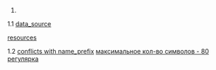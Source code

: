 1.
1.1
[data_source](https://github.com/hashicorp/terraform-provider-aws/blob/12105eb6c5366573d2200d614e28ec3c65e60a97/internal/provider/provider.go#L425)

[resources](https://github.com/hashicorp/terraform-provider-aws/blob/12105eb6c5366573d2200d614e28ec3c65e60a97/internal/provider/provider.go#L916)

1.2 [conflicts with name_prefix](https://github.com/hashicorp/terraform-provider-aws/blob/632cff7679cb6e1e14076b9aac3e68b73f584b70/internal/service/sqs/queue.go#L87)
[максимальное кол-во символов - 80](https://github.com/hashicorp/terraform-provider-aws/blob/632cff7679cb6e1e14076b9aac3e68b73f584b70/internal/service/sqs/queue.go#L427)
[регулярка](https://github.com/hashicorp/terraform-provider-aws/blob/632cff7679cb6e1e14076b9aac3e68b73f584b70/internal/service/sqs/queue.go#L424)
